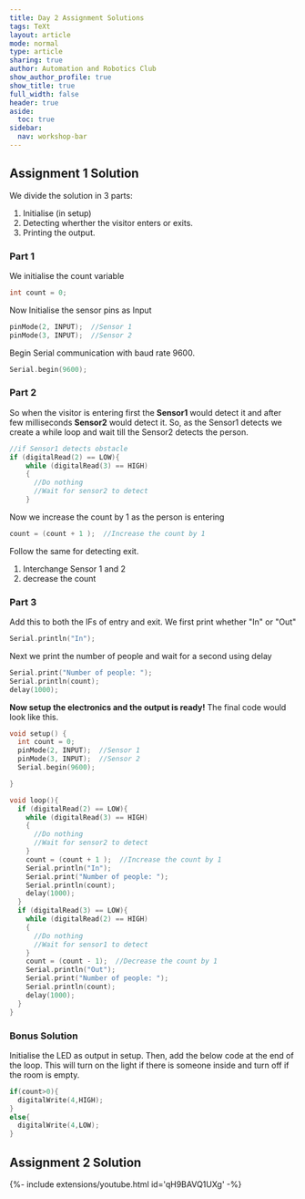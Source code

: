 ```yaml
---
title: Day 2 Assignment Solutions
tags: TeXt
layout: article
mode: normal
type: article
sharing: true
author: Automation and Robotics Club
show_author_profile: true
show_title: true
full_width: false
header: true
aside:
  toc: true
sidebar:
  nav: workshop-bar	
---
```

<style>
  img {
  border-radius: 8px;
}
</style>


## Assignment 1 Solution

We divide the solution in 3 parts:
1. Initialise (in setup)
2. Detecting wherther the visitor enters or exits.
3. Printing the output.

### Part 1
We initialise the count variable
```c++
int count = 0;
```
Now Initialise the sensor pins as Input
```c++
pinMode(2, INPUT);  //Sensor 1
pinMode(3, INPUT);  //Sensor 2
```
Begin Serial communication with baud rate 9600.
```c++
Serial.begin(9600); 
```
### Part 2
So when the visitor is entering first the **Sensor1**  would detect it and after few milliseconds **Sensor2** would detect it. So, as the Sensor1 detects we create a while loop and wait till the Sensor2 detects the person.

```c++
//if Sensor1 detects obstacle
if (digitalRead(2) == LOW){
    while (digitalRead(3) == HIGH)
    {
      //Do nothing
      //Wait for sensor2 to detect
    }
```
Now we increase the count by 1 as the person is entering
```c++
count = (count + 1 );  //Increase the count by 1
```

Follow the same for detecting exit.
1. Interchange Sensor 1 and 2
2. decrease the count


### Part 3
Add this to both the IFs of entry and exit.
We first print whether "In" or "Out"
```c++
Serial.println("In");
```
Next we print the number of people and wait for a second using delay
```c++
Serial.print("Number of people: ");
Serial.println(count);
delay(1000);
```
**Now setup the electronics and the output is ready!**
The final code would look like this.
```c++
void setup() {
  int count = 0;
  pinMode(2, INPUT);  //Sensor 1
  pinMode(3, INPUT);  //Sensor 2
  Serial.begin(9600); 

}

void loop(){
  if (digitalRead(2) == LOW){
    while (digitalRead(3) == HIGH)
    {
      //Do nothing
      //Wait for sensor2 to detect
    }
    count = (count + 1 );  //Increase the count by 1
    Serial.println("In");
    Serial.print("Number of people: ");
    Serial.println(count);
    delay(1000);
  }
  if (digitalRead(3) == LOW){
    while (digitalRead(2) == HIGH)
    {
      //Do nothing
      //Wait for sensor1 to detect
    }
    count = (count - 1);  //Decrease the count by 1
    Serial.println("Out");
    Serial.print("Number of people: ");
    Serial.println(count);
    delay(1000);
  }
}
```
### Bonus Solution
Initialise the LED as output in setup.
Then, add the below code at the end of the loop. This will turn on the light if there is someone inside and turn off if the room is empty.
```c++
if(count>0){
  digitalWrite(4,HIGH);
}
else{
  digitalWrite(4,LOW);
}
```


## Assignment 2 Solution


<div>{%- include extensions/youtube.html id='qH9BAVQ1UXg' -%}</div>